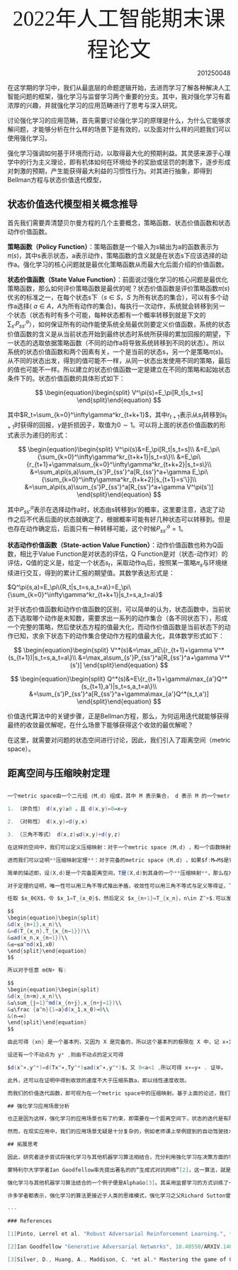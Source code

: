 <center ><font face=STKaiti size=8>2022年人工智能期末课程论文</font></center>
<p align="right">201250048 </p>

在这学期的学习中，我们从最底层的命题逻辑开始，去进而学习了解各种解决人工智能问题的框架，强化学习与监督学习两个重要的分支。其中，我对强化学习有着浓厚的兴趣，并就强化学习的应用范畴进行了思考与深入研究。

讨论强化学习的应用范畴，首先需要讨论强化学习的原理是什么，为什么它能够求解问题，才能够分析在什么样的场景下是有效的，以及面对什么样的问题我们可以使用强化学习。

强化学习强调如何基于环境而行动，以取得最大化的预期利益。其灵感来源于心理学中的行为主义理论，即有机体如何在环境给予的奖励或惩罚的刺激下，逐步形成对刺激的预期，产生能获得最大利益的习惯性行为。对其进行抽象，即得到Bellman方程与状态价值迭代模型，

## 状态价值迭代模型相关概念推导

首先我们需要弄清楚贝尔曼方程的几个主要概念，策略函数、状态价值函数和状态动作价值函数。

**策略函数（Policy Function）**：策略函数是一个输入为s输出为a的函数表示为$\pi(s)$，其中s表示状态，a表示动作，策略函数的含义就是在状态s下应该选择的动作a。强化学习的核心问题就是最优化策略函数从而最大化后面介绍的价值函数。

**状态价值函数（State Value Function）**：前面说过强化学习的核心问题是最优化策略函数，那么如何评价策略函数是最优的呢？状态价值函数是评价策略函数$\pi(s)$优劣的标准之一，在每个状态s下（$s\in S，S$ 为所有状态的集合），可以有多个动作a选择( $a\in A，A$为所有动作的集合)，每执行一次动作，系统就会转移到另一个状态（状态有时有多个可能，每种状态都有一个概率转移到就是下文的$\sum_{s'}P^a_{ss'}$），如何保证所有的动作能使系统全局最优则要定义价值函数，系统的状态价值函数的含义是从当前状态开始到最终状态时系统所获得的累加回报的期望，下一状态的选取依据策略函数（不同的动作a将导致系统转移到不同的状态）。所以系统的状态价值函数和两个因素有关，一个是当前的状态s，另一个是策略$\pi(s)$。从不同的状态出发，得到的值可能不一样，从同一状态出发使用不同的策略，最后的值也可能不一样。所以建立的状态价值函数一定是建立在不同的策略和起始状态条件下的。状态价值函数的具体形式如下：

$$
\begin{equation}\begin{split}
V^\pi(s)=E_\pi[R_t|s_t=s]
\end{split}\end{equation}
$$

其中$R_t=\sum_{k=0}^\infty\gamma^kr_{t+k+1}$，其中$r_{t+1}$表示从$s_t$转移到$s_{t+1}$时获得的回报，$\gamma$是折损因子，取值为$0\sim1$。可以将上面的状态价值函数的形式表示为递归的形式：

$$
\begin{equation}\begin{split}
V^\pi(s)&=E_\pi[R_t|s_t=s]\\
&=E_\pi\{\sum_{k=0}^\infty\gamma^kr_{t+k+1}|s_t=s\}\\
&=E_\pi\{r_{t+1}+\gamma\sum_{k=0}^\infty\gamma^kr_{t+k+2}|s_t=s\}\\
&=\sum_a\pi(s,a)\sum_{s'}P_{ss'}^a[R_{ss'}^a+\gamma E_\pi\{\sum_{k=0}^\infty\gamma^kr_{t+k+2}|s_{t+1}=s'\}]\\
&=\sum_a\pi(s,a)\sum_{s'}P_{ss'}^a[R_{ss'}^a+\gamma V^\pi(s')]
\end{split}\end{equation}
$$

其中$P_{ss'}^a$表示在选择动作a时，状态由s转移到$s'$的概率，这里要注意，选定了动作之后不代表后面的状态就确定了，根据概率可能有好几种状态可以转移到。但是也存在动作确定后，后面只有一种转移可能，这个时候$P_{ss'}^a=1$。

**状态动作价值函数（State-action Value Function）**：动作价值函数也称为Q函数，相比于Value Function是对状态的评估，Q Function是对（状态-动作对）的评估，Q值的定义是，给定一个状态$s_t$，采取动作$a_t$后，按照某一策略$\pi_s$与环境继续进行交互，得到的累计汇报的期望值。其数学表达形式是：

$Q^\pi(s,a)=E_\pi\{R_t|s_t=s,a_t=a\}=E_\pi\{\sum_{k=0}^\infty\gamma^kr_{t+k+1}|s_t=s,a_t=a\}$

对于状态价值函数和动作价值函数的区别，可以简单的认为，状态函数中，当前状态下选取哪个动作是未知数，需要求出一系列的动作集合（各不同状态下），形成一个完整的策略，然后使状态方程的值最大化，而动作价值函数是当前状态下的动作已知，求余下状态下的动作集合使动作方程的值最大化，具体数学形式如下：

$$
\begin{equation}\begin{split}
V^*(s)&=\max_aE\{r_{t+1}+\gamma V^*(s_{t+1})|s_t=s,a_t=a\}\\
&=\max_a\sum_{s'}P_{ss'}^a[R_{ss'}^a+\gamma V^*(s')]
\end{split}\end{equation}
$$

$$
\begin{equation}\begin{split}
Q^*(s)&=E\{r_{t+1}+\gamma\max_{a'}Q^*(s_{t+1},a')|s_t=s,a_t=a\}\\
&=\sum_{s'}P_{ss'}^a[R_{ss'}^a+\gamma\max_{a'}Q^*(s_t,a')]
\end{split}\end{equation}
$$

价值迭代算法中的关键步骤，正是Bellman方程，那么，为何运用迭代就能够获得最终的收敛最优解呢，在什么场景下能够获得这个收敛的最优解呢？

在这里，就需要对问题的状态空间进行讨论，因此，我们引入了距离空间（metric space）。

## 距离空间与压缩映射定理

```java

一个metric space由一个二元组 ⟨M,d⟩ 组成，其中 M 表示集合， d 表示 M 的一个metric，即映射 $d:M×M→R$。其中 d 满足如下的距离的三条公理： 对于任意$x,y,z\in M$, 有

1. （非负性） d(x,y)≥0 ，且 d(x,y)=0⇔x=y

2. （对称性） d(x,y)=d(y,x)

3. （三角不等式） d(x,z)≤d(x,y)+d(y,z)

在这样的空间中，我们可以定义压缩映射：对于一个metric space ⟨M,d⟩ ，和一个函数映射 f:M↦M , 如果存在实数 k∈[0,1) , 使得对于 M 中的任意两个点 x,y ，满足 $d(f(x),f(y))≤kd(x,y)$那么就成 f 是该metric space中的一个压缩映射，其中满足条件的最小的 k 值称为Lipschitz常数。

进而我们可以证明**压缩映射定理**：对于完备的metric space ⟨M,d⟩ ，如果$f:M↦M$是它的一个压缩映射，那么在该metric space中，存在唯一的点$x_∗$满足$f(x_∗)=x_∗$。并且，对于任意的 x∈M , 定义序列$f^2(x)=f(f(x)),f^3(x)=f(f^2(x)),⋯,f^n(x)=f(f^n−1(x))$, 该序列会收敛于$x_*$，即$\lim_{n→∞}f^n(x)=x_∗$。

简单的描述即，设(X,d)是一个完备距离空间，T是(X,d)到其身的一个**压缩映射**，那么在X中**存在唯一的T不动点**。

对于定理的证明，唯一性可以用三角不等式推出矛盾，收敛性可以用三角不等式与定义等得证，下面给出严格的证明：

任取 $x_0∈X$，令 $x_1=T_{x_0}$，然后定义 $x_{n+1}=T_{x_n}，n\in Z^+$.可以发现，由 {xn} 组成的序列满足以下关系：

$$
\begin{equation}\begin{split}
&d(x_{n+1},x_n)\\
&=d(T_{x_n},T_{x_{n−1}})\\
&≤ad(x_n,x_{n−1})\\
&≤⋯≤a^nd(x1,x0)
\end{split}\end{equation}
$$

所以对于任意 m∈N+ 有:

$$
\begin{equation}\begin{split}
&d(x_{n+m},x_n)\\
&≤\sum_{j=1}^md(x_{n+j},x_{n+j−1})\\
&≤\frac {a^n}{1−a}d(x_1,x_0)→0\\
&(n→∞)
\end{split}\end{equation}
$$

由此可得 {xn} 是一个基本列，又因为 X 是完备的，所以这个基本列的极限在 X 中，记 x∗为这个极限。由 {xn} 的定义 可以知道$T_{x_n}=x_{n+1}$ ,因此，两边取极限就可以得到$T_{x^∗}=x^∗$ ,也就是说， x∗ 就是压缩变换 T 的不动点. 下面证明只有一个不动点：

设还有一个不动点为 y* ,则由不动点的定义可得

$d(x^∗,y^*)=d(Tx^∗,Ty^*)≤ad(x^∗,y^*)$，又 0<a<1 ,所以可得 x∗=y∗ . 证毕。

此外，还可以在证明中得到收敛的速度不大于压缩系数a，即以线性速度收敛。

而我们的价值迭代函数，即可视为在一个metric space中的压缩映射。基于上面的论述，我们可以知道价值迭代模型是以线性速度收敛于一个唯一的最优解。

## 强化学习应用场景分析

也正是因为这样，强化学习的应用场景也有了约束，即需要在一个距离空间下，状态的迭代是有限的，这就极大程度上限制了强化学习的应用场景，在课堂以及课后的一些例子中，我们会发现强化学习很强力，甚至不需要环境的参数，通过动作-状态的迭代，或许也能找到问题的最优解。但是，学习时遇到的案例，无论是猜硬币还是走迷宫，这些问题的状态空间都极其有限。

然而，在现实应用中，我们的应用场景无疑是十分复杂的，例如老师课上举例提到的自动驾驶技术，面对不同的行车环境，路况、天气、光线等等，可以说有着无穷的影响因素；又或者是围棋，理论上状态和变数是有限的，但量级过于庞大，也是不可能通过简单的状态价值迭代去获得一个最优解的。对于这样的场景，我们一般会尝试简化抽象问题，创建一个模拟环境，去训练我们的强化学习模型。但是，Rahul Sukthankar和Abhinav Gupta等人在他们2017年的关于强化学习鲁棒性的研究中发现[1]，在现实世界的应用中，往往会出现因模拟环境与现实有着巨大的差异，在模拟环境中训练出的模型并不够鲁棒，去应对现实环境中的各种问题。

## 拓展思考

因此，研究者逐步尝试将强化学习与其他机器学习算法相结合，充分利用强化学习在决策方面的学习能力，而应用监督学习、无监督学习等方法，通过大量数据训练，获得问题的求解。强化学习的优势在于自动决策，这一特点与迁移学习、深度学习结合，就可以最大限度地实现算法的智能化——样本量大的时候，用深度学习技术；样本量不够，就让算法模拟少量的样本进行学习。

蒙特利尔大学学者Ian Goodfellow率先提出著名的的“生成式对抗网络”[2]，这一算法，就是将深度学习、强化学习、迁移学习相结合。这一模型中，有两个博弈方，分别为“生成式模型”和“判别式模型”。前者不断捕捉训练库里真实数据的概率分布，将输入的随机噪声转变成新的样本，也就是“假数据”；后者判断前者生成的数据是否符合原始真实数据的分布特征。

强化学习与其他机器学习算法结合的一个例子便是AlphaGo[3]。其采用监督学习的方式训练了一个策略网络，所以又称为**监督学习策略网络**。监督学习策略网络使用了**深度卷积神经网络**来实现这一部分功能，网络输入不仅是situation的落子状态，也加入了许多人为构造的特征，如气、目、空等。而强化学习，则被应用于**找到一个最佳的策略**，从而使得主体发出一系列动作后，收到的累积回报最多，即更可能获得胜利。强化学习训练过程实际上是主体与环境之间不断的交互中完成的。阿尔法狗使用了一种名为策略梯度的强化学习技术，名为强化学习策略网络，这个网络使用训练好的监督学习策略网络进行初始化，再通过不断的自我对弈，以最终胜棋为目标，迭代更新网络参数，从而改进策略来提高自己的获胜概率。强化学习策略网络在训练时的目标将不再是模拟人类棋手的风格进行落子，而是以最终赢棋为目标，经过强化学习训练后的策略网络棋力大增，在与监督学习策略网络对弈时，已经可以取得80%的胜率。

许多学者都表示，强化学习的算法更接近于人类的思维模式，强化学习之父Richard Sutton曾说：“ 我相信，从某种意义上讲，强化学习是人工智能的未来。”并且，我认为，相比许多大数据驱动的模型，强化学习的模型是可解释的，且有坚实的数学理论基础作保障。因此，我相信，强化学习有着解决真实问题、服务真实场景的潜力，有着广阔的发展空间。

---

### References

[1]Pinto, Lerrel et al. "Robust Adversarial Reinforcement Learning.", *International Conference on Machine Learning* abs/1703.02702. (2017)

[2]Ian Goodfellow "Generative Adversarial Networks", 10.48550/ARXIV.1406.2661(2014)

[3]Silver, D., Huang, A., Maddison, C. *et al.* Mastering the game of Go with deep neural networks and tree search. *Nature* **529**, 484–489 (2016).
